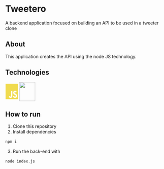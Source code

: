 # Tweetero

A backend application focused on building an API to be used in a tweeter clone

## About

This application creates the API using the node JS technology.

## Technologies

<div>
    <img align="center" height="50" width="40"src="https://raw.githubusercontent.com/devicons/devicon/master/icons/javascript/javascript-plain.svg" />
    <img align="center" height="60" width="50" src="https://cdn.jsdelivr.net/gh/devicons/devicon/icons/nodejs/nodejs-original.svg" />
</div>

## How to run
1. Clone this repository
2. Install dependencies
```bash
npm i
```
3. Run the back-end with
```bash
node index.js
```
